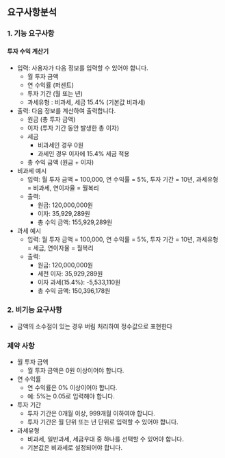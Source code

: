 
## 요구사항분석
### 1. 기능 요구사항
#### 투자 수익 계산기
- 입력: 사용자가 다음 정보를 입력할 수 있어야 합니다.
  - 월 투자 금액
  - 연 수익률 (퍼센트)
  - 투자 기간 (월 또는 년)
  - 과세유형 : 비과세, 세금 15.4% (기본값 비과세)
- 출력: 다음 정보를 계산하여 출력합니다.
  - 원금 (총 투자 금액)
  - 이자 (투자 기간 동안 발생한 총 이자)
  - 세금
    - 비과세인 경우 0원
    - 과세인 경우 이자에 15.4% 세금 적용
  - 총 수익 금액 (원금 + 이자)
- 비과세 예시
  - 입력: 월 투자 금액 = 100,000, 연 수익률 = 5%, 투자 기간 = 10년, 과세유형 = 비과세, 연이자율 = 월복리
  - 출력:
    - 원금: 120,000,000원
    - 이자: 35,929,289원
    - 총 수익 금액: 155,929,289원
- 과세 예시
  - 입력: 월 투자 금액 = 100,000, 연 수익률 = 5%, 투자 기간 = 10년, 과세유형 = 세금, 연이자율 = 월복리
  - 출력:
    - 원금: 120,000,000원
    - 세전 이자: 35,929,289원
    - 이자 과세(15.4%): -5,533,110원
    - 총 수익 금액: 150,396,178원

### 2. 비기능 요구사항
- 금액의 소수점이 있는 경우 버림 처리하여 정수값으로 표현한다

### 제약 사항
- 월 투자 금액
  - 월 투자 금액은 0원 이상이어야 합니다.
- 연 수익률
  - 연 수익률은 0% 이상이어야 합니다.
  - 예: 5%는 0.05로 입력해야 합니다.
- 투자 기간
  - 투자 기간은 0개월 이상, 999개월 이하여야 합니다.
  - 투자 기간은 월 단위 또는 년 단위로 입력할 수 있어야 합니다.
- 과세유형
  - 비과세, 일반과세, 세금우대 중 하나를 선택할 수 있어야 합니다.
  - 기본값은 비과세로 설정되어야 합니다.

